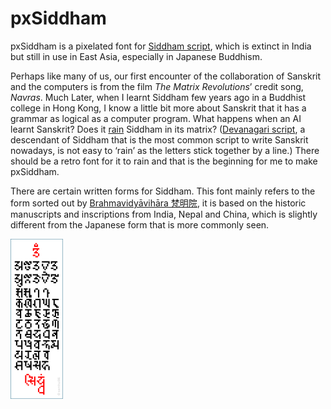 # pxSiddham

pxSiddham is a pixelated font for [Siddham script](https://en.wikipedia.org/wiki/Siddha%E1%B9%83_script), which is extinct in India but still in use in East Asia, especially in Japanese Buddhism.

Perhaps like many of us, our first encounter of the collaboration of Sanskrit and the computers is from the film *The Matrix Revolutions*’ credit song, *Navras*. Much Later, when I learnt Siddham few years ago in a Buddhist college in Hong Kong, I know a little bit more about Sanskrit that it has a grammar as logical as a computer program. What happens when an AI learnt Sanskrit? Does it [rain](https://en.wikipedia.org/wiki/Matrix_digital_rain) Siddham in its matrix? ([Devanagari script](https://en.wikipedia.org/wiki/Devanagari), a descendant of Siddham that is the most common script to write Sanskrit nowadays, is not easy to ‘rain’ as the letters stick together by a line.) There should be a retro font for it to rain and that is the beginning for me to make pxSiddham.

There are certain written forms for Siddham. This font mainly refers to the form sorted out by [Brahmavidyāvihāra 梵明院](https://www.brhvid.com/siddham), it is based on the historic manuscripts and inscriptions from India, Nepal and China, which is slightly different from the Japanese form that is more commonly seen.

<img src="https://github.com/samhui96/pxSiddham/blob/5d84f094f328981b2cd88c387e4452f08d140dfe/pxSiddham_preview.png" height="256px">
